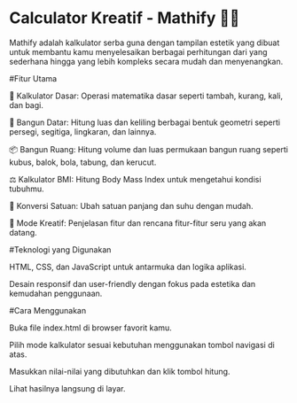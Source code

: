 # Calculator Kreatif - Mathify 📖✨

Mathify adalah kalkulator serba guna dengan tampilan estetik yang dibuat untuk membantu kamu menyelesaikan berbagai perhitungan dari yang sederhana hingga yang lebih kompleks secara mudah dan menyenangkan.

#Fitur Utama

🧮 Kalkulator Dasar: Operasi matematika dasar seperti tambah, kurang, kali, dan bagi.

📏 Bangun Datar: Hitung luas dan keliling berbagai bentuk geometri seperti persegi, segitiga, lingkaran, dan lainnya.

📦 Bangun Ruang: Hitung volume dan luas permukaan bangun ruang seperti kubus, balok, bola, tabung, dan kerucut.

⚖️ Kalkulator BMI: Hitung Body Mass Index untuk mengetahui kondisi tubuhmu.

🔄 Konversi Satuan: Ubah satuan panjang dan suhu dengan mudah.

🌈 Mode Kreatif: Penjelasan fitur dan rencana fitur-fitur seru yang akan datang.

#Teknologi yang Digunakan

HTML, CSS, dan JavaScript untuk antarmuka dan logika aplikasi.

Desain responsif dan user-friendly dengan fokus pada estetika dan kemudahan penggunaan.

#Cara Menggunakan

Buka file index.html di browser favorit kamu.

Pilih mode kalkulator sesuai kebutuhan menggunakan tombol navigasi di atas.

Masukkan nilai-nilai yang dibutuhkan dan klik tombol hitung.

Lihat hasilnya langsung di layar.

